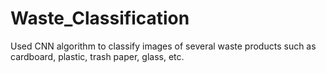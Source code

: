 # Waste_Classification
Used CNN algorithm to classify images of several waste products such as cardboard, plastic, trash paper, glass, etc.
